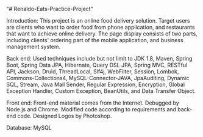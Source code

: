 "# Renaldo-Eats-Practice-Project" 

Introduction: This project is an online food delivery solution. Target users are clients who want to order food from phone application, and restaurants that want to achieve online delivery. The page display consists of two parts, including clients' ordering part of the mobile application, and business management system.

Back end: Used techniques include but not limit to JDK 1.8, Maven, Spring Boot, Spring Data JPA, Hibernate, Query DSL JPA, Spring MVC, RESTful API, Jackson, Druid, ThreadLocal, Slf4j, WebFilter, Session, Lombok, Commons-Collections4, MySQL-Connector-JAVA, JpaAuditing, Dynamic SQL, Stream, Java Mail Sender, Regular Expression, Encryption, Global Exception Handler, Custom Exception, BeanUtils, and Data Transfer Object.

Front end: Front-end material comes from the Internet. Debugged by Node.js and Chrome. Modified code according to requirements and back-end code. Designed Logos by Photoshop.

Database: MySQL
